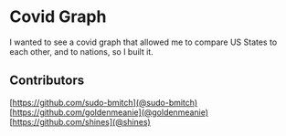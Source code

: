 # Covid Graph

I wanted to see a covid graph that allowed me to compare US States to each
other, and to nations, so I built it.

## Contributors

[https://github.com/sudo-bmitch](@sudo-bmitch)
[https://github.com/goldenmeanie](@goldenmeanie)
[https://github.com/shines](@shines)
